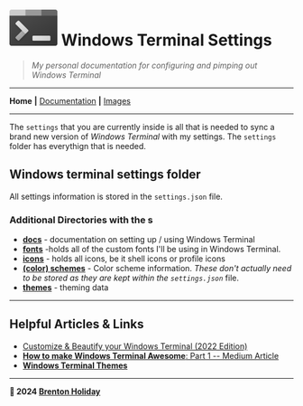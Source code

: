 # ![Windows Terminal Icon](https://raw.githubusercontent.com/8rents/_/i/h1/windows-terminal.png) Windows Terminal Settings

> *My personal documentation for configuring and pimping out Windows Terminal*

---

**Home** **|** [Documentation](docs/README.md) **|** [Images](images/README.md)

----

The `settings` that you are currently inside is all that is needed to sync a brand new version of *Windows Terminal* with my settings. The `settings` folder has everythign that is needed.

## Windows terminal settings folder

All settings information is stored in the `settings.json` file. 

### Additional Directories with the s

- [**docs**](docs/) - documentation on setting up / using Windows Terminal
- [**fonts**](fonts/) -holds all of the custom fonts I'll be using in Windows Terminal.
- [**icons**](icons/) - holds all icons, be it shell icons or profile icons
- [**(color) schemes**](schemes/) - Color scheme information. *These don't actually need to be stored as they are kept within the `settings.json`* file.
- [**themes**](themes/) - theming data

---

## Helpful Articles & Links

- [Customize & Beautify your Windows Terminal (2022 Edition)](https://dev.to/ansonh/customize-beautify-your-windows-terminal-2022-edition-541l)
- [**How to make Windows Terminal Awesome**: Part 1 -- Medium Article](https://medium.com/illumination/how-to-make-windows-terminal-awesome-part-1-530eedf6eabb)
- **[Windows Terminal Themes](https://windowsterminalthemes.dev/)**

------

**🤍 2024 [Brenton Holiday](https://brenton.holiday)**
